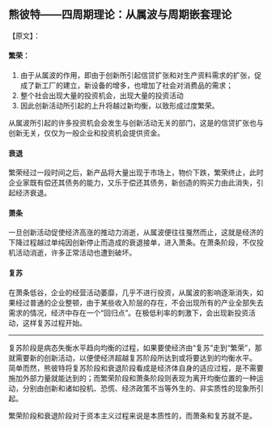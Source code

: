 ## 熊彼特——四周期理论：从属波与周期嵌套理论

【原文】：

#### 繁荣：

1. 由于从属波的作用，即由于创新所引起信贷扩张和对生产资料需求的扩张，促成了新工厂的建立，新设备的增多，也增加了社会对消费品的需求；
2. 整个社会出现大量的投资机会，出现大量的投资活动
3. 因此创新活动所引起的上升将越过新均衡，以致形成过度繁荣。

从属波所引起的许多投资机会会发生与创新活动无关的部门，这是的信贷扩张也与创新无关，仅仅为一般企业和投资机会提供资金。

#### 衰退

繁荣经过一段时间之后，新产品将大量出现于市场上，物价下跌，繁荣终止，此时企业家既有偿还其债务的能力，又乐于偿还其债务，新创造的购买力由此消失，引起经济衰退。  

#### 萧条

一旦创新活动促使经济高涨的推动力消逝，从属波便往往戛然而止，这就是经济的下降过程越过单纯因创新停止而造成的衰退接单，进入萧条。在萧条阶段，不仅投机活动消逝，许多正常活动也遭到破坏。

#### 复苏

在萧条低谷，企业的经营活动萎靡，几乎不进行投资，从属波的影响逐渐消失，如果经过普通的企业整顿，由于某些收入阶层的存在，不会出现所有的产业全部失去需求的情况，经济中存在一个“回归点”。在极低利率的刺激下，会出现新投资活动，这样复苏过程开始。


---
复苏阶段是病态失衡水平趋向均衡的过程，如果要使经济由“复苏”走到“繁荣”，那就需要新的创新活动，以便使经济超越复苏阶段所达到或将要达到的均衡水平。  
简单而然，熊彼特将复苏阶段和衰退阶段看成是经济体自身的适应过程，是不需要施加外部力量就能达到的；而繁荣阶段和萧条阶段则表现为离开均衡位置的一种运动，分别由创新和诸如投机、恐慌、经济政策不当等外生的、非实质性的现象所引起。  

繁荣阶段和衰退阶段对于资本主义过程来说是本质性的，而萧条和复苏就不是。
